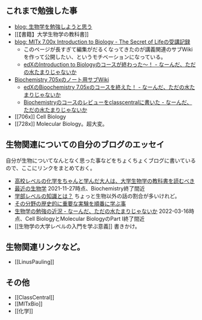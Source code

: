 ## これまで勉強した事

- [blog: 生物学を勉強しようと思う](https://karino2.github.io/2021/06/11/biology.html)
- [[【書籍】大学生物学の教科書]]
- [blog: MITx 7.00x Introduction to Biology - The Secret of Lifeの受講記録](https://karino2.github.io/2021/07/19/the_secret_of_life.html)
   - このページが長すぎて編集がだるくなってきたのが講義関連のサブWikiを作って公開したい、というモチベーションになっている。
  - [edXのIntroduction to Biologyのコースが終わった〜！ - なーんだ、ただの水たまりじゃないか](https://karino2.github.io/2021/10/06/finish_700x.html)
- [Biochemistry 705xのノート用サブWiki](https://karino2.github.io/Biochemistry705x/Home)
  - [edXのBioochemistry 7.05xのコースを終えた！ - なーんだ、ただの水たまりじゃないか](https://karino2.github.io/2021/12/06/finish_biochemistry_course.html)
  - [Biochemistryのコースのレビューをclasscentralに書いた - なーんだ、ただの水たまりじゃないか](https://karino2.github.io/2022/01/17/my_review_in_classcentral.html)
- [[706x]] Cell Biology
- [[728x]] Molecular Biology。超大変。

## 生物関連についての自分のブログのエッセイ

自分が生物についてなんとなく思った事などをちょくちょくブログに書いているので、ここにリンクをまとめておく。

- [高校レベルの化学をちゃんと学んだ大人は、大学生物学の教科書を読むべき](https://karino2.github.io/2022/02/21/lets_study_biology_intro.html)
- [最近の生物学](https://karino2.github.io/2021/11/27/biology_study_thesedays.html) 2021-11-27時点、Biochemistry終了間近
- [学部レベルの知識とは？](https://karino2.github.io/2021/09/10/undergrad_knowledge.html) ちょっと生物以外の話の割合が多いけれど。
- [その分野の歴史的に重要な実験を順番に学ぶ事](https://karino2.github.io/2021/06/28/study_historical_experiment.html)
- [生物学の勉強の近況 - なーんだ、ただの水たまりじゃないか](https://karino2.github.io/2022/03/14/biology_study_thesedays2.html) 2022-03-16時点、Cell BiologyとMolecular BiologyのPart I終了間近
- [[生物学の大学レベルの入門を学ぶ意義]] 書きかけ。

## 生物関連リンクなど。

- [[LinusPauling]]

## その他
- [[ClassCentral]]
- [[MITxBio]]
- [[化学]]
